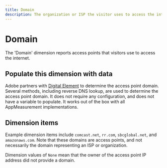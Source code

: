 ```yaml
---
title: Domain
description: The organization or ISP the visitor uses to access the internet.
---
```


# Domain

The 'Domain' dimension reports access points that visitors use to access the internet.

## Populate this dimension with data

Adobe partners with [Digital Element](https://www.digitalelement.com/) to determine the access point domain. Several methods, including reverse DNS lookup, are used to determine the access point domain. It does not require any configuration, and does not have a variable to populate. It works out of the box with all AppMeasurement implementations.

## Dimension items

Example dimension items include `comcast.net`, `rr.com`, `sbcglobal.net`, and `amazonaws.com`. Note that these domains are access points, and not necessarily the domain representing an ISP or organization.

Dimension values of `None` mean that the owner of the access point IP address did not provide a domain.
